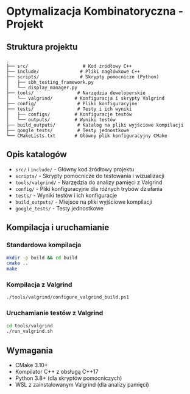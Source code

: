 # Optymalizacja Kombinatoryczna - Projekt

## Struktura projektu

```
.
├── src/                    # Kod źródłowy C++
├── include/               # Pliki nagłówkowe C++
├── scripts/               # Skrypty pomocnicze (Python)
│   ├── sbh_testing_framework.py
│   └── display_manager.py
├── tools/                # Narzędzia deweloperskie
│   └── valgrind/        # Konfiguracja i skrypty Valgrind
├── config/               # Pliki konfiguracyjne
├── tests/                # Testy i ich wyniki
│   ├── configs/         # Konfiguracje testów
│   └── outputs/         # Wyniki testów
├── build_outputs/        # Katalog na pliki wyjściowe kompilacji
├── google_tests/         # Testy jednostkowe
└── CMakeLists.txt       # Główny plik konfiguracyjny CMake
```

## Opis katalogów

- `src/` i `include/` - Główny kod źródłowy projektu
- `scripts/` - Skrypty pomocnicze do testowania i wizualizacji
- `tools/valgrind/` - Narzędzia do analizy pamięci z Valgrind
- `config/` - Pliki konfiguracyjne dla różnych trybów działania
- `tests/` - Wyniki testów i ich konfiguracje
- `build_outputs/` - Miejsce na pliki wyjściowe kompilacji
- `google_tests/` - Testy jednostkowe

## Kompilacja i uruchamianie

### Standardowa kompilacja
```bash
mkdir -p build && cd build
cmake ..
make
```

### Kompilacja z Valgrind
```bash
./tools/valgrind/configure_valgrind_build.ps1
```

### Uruchamianie testów z Valgrind
```bash
cd tools/valgrind
./run_valgrind.sh
```

## Wymagania
- CMake 3.10+
- Kompilator C++ z obsługą C++17
- Python 3.8+ (dla skryptów pomocniczych)
- WSL z zainstalowanym Valgrind (dla analizy pamięci)